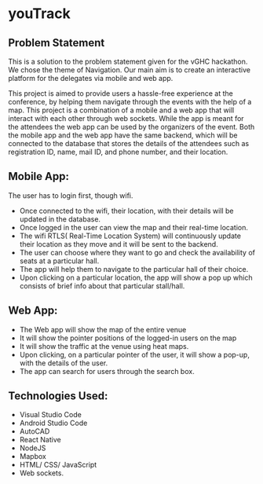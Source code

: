 # youTrack

## Problem Statement
This is a solution to the problem statement given for the vGHC hackathon. We chose the theme of Navigation. 
Our main aim is to create an interactive platform for the delegates via mobile and web app. 

This project is aimed to provide users a hassle-free experience at the conference, by helping them navigate through the events with the help of a map. This project is a combination of a mobile and a web app that will interact with each other through web sockets. While the app is meant for the attendees the web app can be used by the organizers of the event. Both the mobile app and the web app have the same backend, which will be connected to the database that stores the details of the attendees such as registration ID, name, mail ID, and phone number, and their location.


## Mobile App:
The user has to login first, though wifi.
* Once connected to the wifi, their location, with their details will be updated in the database.
* Once logged in the user can view the map and their real-time location. 
* The wifi RTLS( Real-Time Location System) will continuously update their location as they move and it will be sent to the backend. 
* The user can choose where they want to go and check the availability of seats at a particular hall. 
* The app will help them to navigate to the particular hall of their choice.
* Upon clicking on a particular location, the app will show a pop up which consists of brief info about that particular stall/hall.


  

## Web App:
* The Web app will show the map of the entire venue 
* It will show the pointer positions of the logged-in users on the map
* It will show the traffic at the venue using heat maps.
* Upon clicking, on a particular pointer of the user, it will show a pop-up, with the details of the user. 
* The app can search for users through the search box. 



## Technologies Used:
* Visual Studio Code
* Android Studio Code 
* AutoCAD
* React Native
* NodeJS
* Mapbox
* HTML/ CSS/ JavaScript
* Web sockets.
